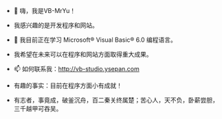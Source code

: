 - 👋 嗨，我是VB-MrYu！
- 我感兴趣的是开发程序和网站。
- 🌱 我目前正在学习 Microsoft® Visual Basic® 6.0 编程语言。
- 我希望在未来可以在程序和网站方面取得重大成果。
- 📫 如何联系我：http://vb-studio.ysepan.com
- 有趣的事实：目前在程序方面小有成就！

- 有志者，事竟成，破釜沉舟，百二秦关终属楚；苦心人，天不负，卧薪尝胆，三千越甲可吞吴。
